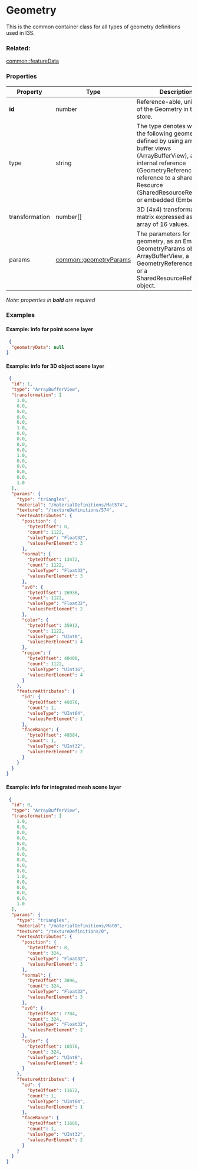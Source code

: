 # Geometry

This is the common container class for all types of geometry definitions used in I3S.

### Related:

[common::featureData](featureData.md)
### Properties

| Property | Type | Description |
| --- | --- | --- |
| **id** | number | Reference-able, unique ID of the Geometry in this store. |
| type | string | The type denotes whether the following geometry is defined by using array buffer views (ArrayBufferView), as an internal reference (GeometryReference), as a reference to a shared Resource (SharedResourceReference) or embedded (Embedded). |
| transformation | number[] | 3D (4x4) transformation matrix expressed as a linear array of 16 values. |
| params | [common::geometryParams](../../common/docs/geometryParams.md) | The parameters for a geometry, as an Embedded GeometryParams object, an ArrayBufferView, a GeometryReference object, or a SharedResourceReference object.       |

*Note: properties in **bold** are required*

### Examples 

#### Example: info for point scene layer 

```json
 {
  "geometryData": null
} 
```

#### Example:  info for 3D object scene layer 

```json
 {
  "id": 1,
  "type": "ArrayBufferView",
  "transformation": [
    1.0,
    0.0,
    0.0,
    0.0,
    0.0,
    1.0,
    0.0,
    0.0,
    0.0,
    0.0,
    1.0,
    0.0,
    0.0,
    0.0,
    0.0,
    1.0
  ],
  "params": {
    "type": "triangles",
    "material": "/materialDefinitions/Mat574",
    "texture": "/textureDefinitions/574",
    "vertexAttributes": {
      "position": {
        "byteOffset": 8,
        "count": 1122,
        "valueType": "Float32",
        "valuesPerElement": 3
      },
      "normal": {
        "byteOffset": 13472,
        "count": 1122,
        "valueType": "Float32",
        "valuesPerElement": 3
      },
      "uv0": {
        "byteOffset": 26936,
        "count": 1122,
        "valueType": "Float32",
        "valuesPerElement": 2
      },
      "color": {
        "byteOffset": 35912,
        "count": 1122,
        "valueType": "UInt8",
        "valuesPerElement": 4
      },
      "region": {
        "byteOffset": 40400,
        "count": 1122,
        "valueType": "UInt16",
        "valuesPerElement": 4
      }
    },
    "featureAttributes": {
      "id": {
        "byteOffset": 49376,
        "count": 1,
        "valueType": "UInt64",
        "valuesPerElement": 1
      },
      "faceRange": {
        "byteOffset": 49384,
        "count": 1,
        "valueType": "UInt32",
        "valuesPerElement": 2
      }
    }
  }
} 
```

#### Example:  info for integrated mesh scene layer 

```json
 {
  "id": 0,
  "type": "ArrayBufferView",
  "transformation": [
    1.0,
    0.0,
    0.0,
    0.0,
    0.0,
    1.0,
    0.0,
    0.0,
    0.0,
    0.0,
    1.0,
    0.0,
    0.0,
    0.0,
    0.0,
    1.0
  ],
  "params": {
    "type": "triangles",
    "material": "/materialDefinitions/Mat0",
    "texture": "/textureDefinitions/0",
    "vertexAttributes": {
      "position": {
        "byteOffset": 8,
        "count": 324,
        "valueType": "Float32",
        "valuesPerElement": 3
      },
      "normal": {
        "byteOffset": 3896,
        "count": 324,
        "valueType": "Float32",
        "valuesPerElement": 3
      },
      "uv0": {
        "byteOffset": 7784,
        "count": 324,
        "valueType": "Float32",
        "valuesPerElement": 2
      },
      "color": {
        "byteOffset": 10376,
        "count": 324,
        "valueType": "UInt8",
        "valuesPerElement": 4
      }
    },
    "featureAttributes": {
      "id": {
        "byteOffset": 11672,
        "count": 1,
        "valueType": "UInt64",
        "valuesPerElement": 1
      },
      "faceRange": {
        "byteOffset": 11680,
        "count": 1,
        "valueType": "UInt32",
        "valuesPerElement": 2
      }
    }
  }
} 
```


